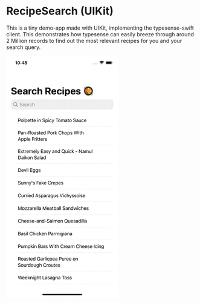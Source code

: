 # RecipeSearch (UIKit)

This is a tiny demo-app made with UIKit, implementing the typesense-swift client. This demonstrates how typesense can easily breeze through around 2 Million records to find out the most relevant recipes for you and your search query.

![Demo Gif](RecipeSearch.gif)
